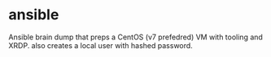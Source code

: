 # ansible
Ansible brain dump that preps a CentOS (v7 prefedred) VM with tooling and XRDP.  also creates a local user with hashed password.

